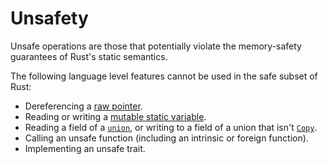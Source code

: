 # Unsafety

Unsafe operations are those that potentially violate the memory-safety
guarantees of Rust's static semantics.

The following language level features cannot be used in the safe subset of
Rust:

- Dereferencing a [raw pointer](types.html#pointer-types).
- Reading or writing a [mutable static variable](items/static-items.html#mutable-statics).
- Reading a field of a [`union`](items/unions.html), or writing to a field of a
  union that isn't [`Copy`](special-types-and-traits.html#copy).
- Calling an unsafe function (including an intrinsic or foreign function).
- Implementing an unsafe trait.
